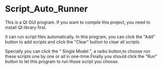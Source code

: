 Script_Auto_Runner
==================

This is a Qt GUI program. If you want to compile this project, you need to install Qt library first.

It can run script files automatically. In this program, you can click the "Add" button to add scripts 
and click the "Clear" button to clear all scripts. 

Specially you can click the " Single Model ", a radio button,to choose run these scripts one by 
one or all in one-time.Finally you should click the "Run" button to let this program to run those 
script you choose.

